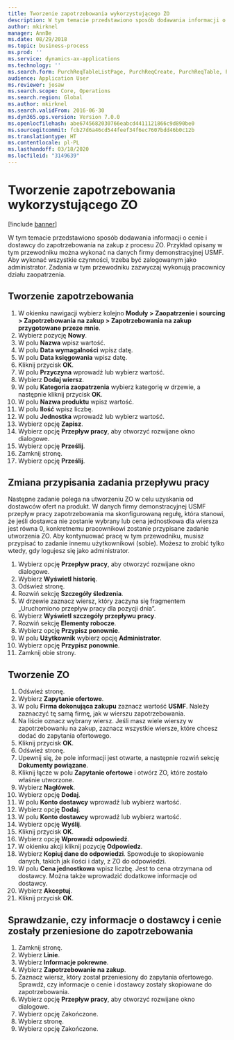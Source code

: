 ```yaml
---
title: Tworzenie zapotrzebowania wykorzystującego ZO
description: W tym temacie przedstawiono sposób dodawania informacji o cenie i dostawcy do zapotrzebowania na zakup z procesu ZO.
author: mkirknel
manager: AnnBe
ms.date: 08/29/2018
ms.topic: business-process
ms.prod: ''
ms.service: dynamics-ax-applications
ms.technology: ''
ms.search.form: PurchReqTableListPage, PurchReqCreate, PurchReqTable, PurchReqLineRelatedDocuments, EcoResCategorySingleLookup, PurchReqWorkflowDropDialog, WorkflowSubmitDialog, WorkflowStatus, WorkflowWorkItemActionDialog, WorkflowUserListLookup, PurchReqCopyRFQ, SysDataAreaSelectLookup, PurchRFQCaseTable, PurchRFQEditLines, PurchRFQReplyTable, UnitOfMeasureLookup
audience: Application User
ms.reviewer: josaw
ms.search.scope: Core, Operations
ms.search.region: Global
ms.author: mkirknel
ms.search.validFrom: 2016-06-30
ms.dyn365.ops.version: Version 7.0.0
ms.openlocfilehash: abe6745682030766eabcd4411121866c9d890be0
ms.sourcegitcommit: fcb27d6a46cd544feef34f6ec7607bdd46b0c12b
ms.translationtype: HT
ms.contentlocale: pl-PL
ms.lasthandoff: 03/18/2020
ms.locfileid: "3149639"
---
```

# <a name="create-a-requisition-that-uses-an-rfq"></a>Tworzenie zapotrzebowania wykorzystującego ZO

[!include [banner](../../includes/banner.md)]

W tym temacie przedstawiono sposób dodawania informacji o cenie i dostawcy do zapotrzebowania na zakup z procesu ZO. Przykład opisany w tym przewodniku można wykonać na danych firmy demonstracyjnej USMF. Aby wykonać wszystkie czynności, trzeba być zalogowanym jako administrator. Zadania w tym przewodniku zazwyczaj wykonują pracownicy działu zaopatrzenia.


## <a name="create-a-requisition"></a>Tworzenie zapotrzebowania
1. W okienku nawigacji wybierz kolejno **Moduły > Zaopatrzenie i sourcing > Zapotrzebowania na zakup > Zapotrzebowania na zakup przygotowane przeze mnie**.
2. Wybierz pozycję **Nowy**.
3. W polu **Nazwa** wpisz wartość.
4. W polu **Data wymagalności** wpisz datę.
5. W polu **Data księgowania** wpisz datę.
6. Kliknij przycisk **OK**.
7. W polu **Przyczyna** wprowadź lub wybierz wartość.
8. Wybierz **Dodaj wiersz**.
9. W polu **Kategoria zaopatrzenia** wybierz kategorię w drzewie, a następnie kliknij przycisk **OK**.
10. W polu **Nazwa produktu** wpisz wartość.
11. W polu **Ilość** wpisz liczbę.
12. W polu **Jednostka** wprowadź lub wybierz wartość.
13. Wybierz opcję **Zapisz**.
14. Wybierz opcję **Przepływ pracy**, aby otworzyć rozwijane okno dialogowe.
15. Wybierz opcję **Prześlij**.
16. Zamknij stronę.
17. Wybierz opcję **Prześlij**.

## <a name="reassign-a-workflow-task"></a>Zmiana przypisania zadania przepływu pracy
Następne zadanie polega na utworzeniu ZO w celu uzyskania od dostawców ofert na produkt. W danych firmy demonstracyjnej USMF przepływ pracy zapotrzebowania ma skonfigurowaną regułę, która stanowi, że jeśli dostawca nie zostanie wybrany lub cena jednostkowa dla wiersza jest równa 0, konkretnemu pracownikowi zostanie przypisane zadanie utworzenia ZO. Aby kontynuować pracę w tym przewodniku, musisz przypisać to zadanie innemu użytkownikowi (sobie). Możesz to zrobić tylko wtedy, gdy logujesz się jako administrator.  

1. Wybierz opcję **Przepływ pracy**, aby otworzyć rozwijane okno dialogowe.
2. Wybierz **Wyświetl historię**.
3. Odśwież stronę.
4. Rozwiń sekcję **Szczegóły śledzenia**.
5. W drzewie zaznacz wiersz, który zaczyna się fragmentem „Uruchomiono przepływ pracy dla pozycji dnia”.
6. Wybierz **Wyświetl szczegóły przepływu pracy**.
7. Rozwiń sekcję **Elementy robocze**.
8. Wybierz opcję **Przypisz ponownie**.
9. W polu **Użytkownik** wybierz opcję **Administrator**.
10. Wybierz opcję **Przypisz ponownie**.
11. Zamknij obie strony.

## <a name="create-an-rfq"></a>Tworzenie ZO

1. Odśwież stronę.
2. Wybierz **Zapytanie ofertowe**.
3. W polu **Firma dokonująca zakupu** zaznacz wartość **USMF**. Należy zaznaczyć tę samą firmę, jak w wierszu zapotrzebowania.  
4. Na liście oznacz wybrany wiersz. Jeśli masz wiele wierszy w zapotrzebowaniu na zakup, zaznacz wszystkie wiersze, które chcesz dodać do zapytania ofertowego.  
5. Kliknij przycisk **OK**.
6. Odśwież stronę.
7. Upewnij się, że pole informacji jest otwarte, a następnie rozwiń sekcję **Dokumenty powiązane**.
8. Kliknij łącze w polu **Zapytanie ofertowe** i otwórz ZO, które zostało właśnie utworzone.
9. Wybierz **Nagłówek**.
10. Wybierz opcję **Dodaj**.
11. W polu **Konto dostawcy** wprowadź lub wybierz wartość.
12. Wybierz opcję **Dodaj**.
13. W polu **Konto dostawcy** wprowadź lub wybierz wartość.
14. Wybierz opcję **Wyślij**.
15. Kliknij przycisk **OK**.
16. Wybierz opcję **Wprowadź odpowiedź**.
17. W okienku akcji kliknij pozycję **Odpowiedz**.
18. Wybierz **Kopiuj dane do odpowiedzi**. Spowoduje to skopiowanie danych, takich jak ilości i daty, z ZO do odpowiedzi.  
19. W polu **Cena jednostkowa** wpisz liczbę. Jest to cena otrzymana od dostawcy. Można także wprowadzić dodatkowe informacje od dostawcy.  
20. Wybierz **Akceptuj**.
21. Kliknij przycisk **OK**.

## <a name="verify-that-vendor-and-price-have-been-transferred-to-the-requisition"></a>Sprawdzanie, czy informacje o dostawcy i cenie zostały przeniesione do zapotrzebowania
1. Zamknij stronę.
2. Wybierz **Linie**.
3. Wybierz **Informacje pokrewne**.
4. Wybierz **Zapotrzebowanie na zakup**.
5. Zaznacz wiersz, który został przeniesiony do zapytania ofertowego. Sprawdź, czy informacje o cenie i dostawcy zostały skopiowane do zapotrzebowania.  
6. Wybierz opcję **Przepływ pracy**, aby otworzyć rozwijane okno dialogowe.
7. Wybierz opcję Zakończone.
8. Wybierz stronę.
9. Wybierz opcję Zakończone.


